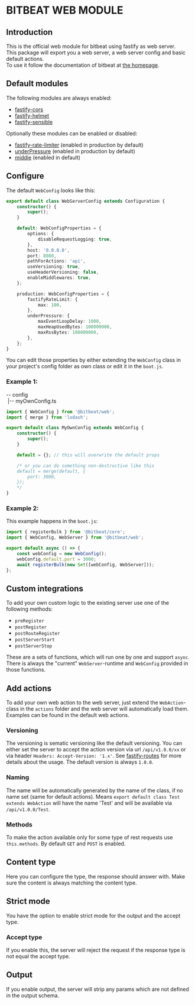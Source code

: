 # BITBEAT WEB MODULE

## Introduction

This is the official web module for bitbeat using fastify as web server.<br>
This package will export you a web server, a web server config and basic default actions.<br>
To use it follow the documentation of bitbeat at [the homepage](https://bitbeat.projects.oliverfreudrich.com/#/?id=add-existing-module-extend-core).

## Default modules

The following modules are always enabled:

-   [fastify-cors](https://github.com/fastify/fastify-cors)
-   [fastify-helmet](https://github.com/fastify/fastify-helmet)
-   [fastify-sensible](https://github.com/fastify/fastify-sensible)

Optionally these modules can be enabled or disabled:

-   [fastify-rate-limiter](https://github.com/fastify/fastify-rate-limit) (enabled in production by default)
-   [underPressure](https://github.com/fastify/under-pressure) (enabled in production by default)
-   [middie](https://github.com/fastify/middie) (enabled in default)

## Configure

The default `WebConfig` looks like this:

```typescript
export default class WebServerConfig extends Configuration {
    constructor() {
        super();
    }

    default: WebConfigProperties = {
        options: {
            disableRequestLogging: true,
        },
        host: '0.0.0.0',
        port: 8080,
        pathForActions: 'api',
        useVersioning: true,
        useHeaderVersioning: false,
        enableMiddlewares: true,
    };

    production: WebConfigProperties = {
        fastifyRateLimit: {
            max: 100,
        },
        underPressure: {
            maxEventLoopDelay: 1000,
            maxHeapUsedBytes: 100000000,
            maxRssBytes: 100000000,
        },
    };
}
```

You can edit those properties by either extending the `WebConfig` class in your project's config folder as own class or edit it in the `boot.js`.

### Example 1:

-- config<br>
&nbsp;|-- myOwnConfig.ts

```typescript
import { WebConfig } from '@bitbeat/web';
import { merge } from 'lodash';

export default class MyOwnConfig extends WebConfig {
    constructor() {
        super();
    }

    default = {}; // this will overwrite the default props

    /* or you can do something non-destructive like this
    default = merge(default, {
        port: 3000,
    });
    */
}
```

### Example 2:

This example happens in the `boot.js`:

```typescript
import { registerBulk } from '@bitbeat/core';
import { WebConfig, WebServer } from '@bitbeat/web';

export default async () => {
    const webConfig = new WebConfig();
    webConfig.default.port = 3000;
    await registerBulk(new Set([webConfig, WebServer]));
};
```

## Custom integrations

To add your own custom logic to the existing server use one of the following methods:

-   `preRegister`
-   `postRegister`
-   `postRouteRegister`
-   `postServerStart`
-   `postServerStop`

These are a sets of functions, which will run one by one and support `async`. There is always the "current" `WebServer`-runtime and `WebConfig` provided in those functions.

## Add actions

To add your own web action to the web server, just extend the `WebAction`-class in the `actions` folder and the web server will automatically load them. Examples can be found in the default web actions.

### Versioning

The versioning is sematic versioning like the default versioning. You can either set the server to accept the action version via url `/api/v1.0.0/xx` or via header `Headers: Accept-Version: '1.x'`. See [fastify-routes](https://github.com/fastify/fastify/blob/master/docs/Routes.md#version) for more details about the usage. The default version is always `1.0.0`.

### Naming

The name will be automatically generated by the name of the class, if no name set (same for default actions). Means `export default class Test extends WebAction` will have the name 'Test' and will be available via `/api/v1.0.0/Test`.

### Methods

To make the action available only for some type of rest requests use `this.methods`. By default `GET` and `POST` is enabled.

## Content type

Here you can configure the type, the response should answer with. Make sure the content is always matching the content type.

## Strict mode

You have the option to enable strict mode for the output and the accept type.

### Accept type

If you enable this, the server will reject the request if the response type is not equal the accept type.

## Output

If you enable output, the server will strip any params which are not defined in the output schema.
